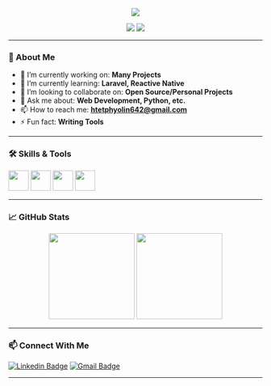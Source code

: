 <!-- Modern GitHub Profile README Template -->

<p align="center">
  <img src="https://readme-typing-svg.herokuapp.com/?lines=Hi,+I'm+Htet+Phyo+Linn!;Welcome+to+my+GitHub+profile!;I+love+coding+and+learning+new+things!&center=true&size=27" />
</p>

<p align="center">
  <img src="https://img.shields.io/github/followers/Htet-Phyo-Linn?label=Followers&style=social" />
  <img src="https://komarev.com/ghpvc/?username=Htet-Phyo-Linn&style=flat-square" />
</p>

---

### 👋 About Me

- 🔭 I’m currently working on: **Many Projects**
- 🌱 I’m currently learning: **Laravel, Reactive Native**
- 👯 I’m looking to collaborate on: **Open Source/Personal Projects**
- 💬 Ask me about: **Web Development, Python, etc.**
- 📫 How to reach me: **htetphyolin642@gmail.com**
- ⚡ Fun fact: **Writing Tools**

---

### 🛠️ Skills & Tools

<p align="left">
  <img src="https://cdn.jsdelivr.net/gh/devicons/devicon/icons/python/python-original.svg" width="40" height="40"/>
  <img src="https://cdn.jsdelivr.net/gh/devicons/devicon/icons/javascript/javascript-original.svg" width="40" height="40"/>
  <img src="https://cdn.jsdelivr.net/gh/devicons/devicon/icons/react/react-original.svg" width="40" height="40"/>
  <img src="https://cdn.jsdelivr.net/gh/devicons/devicon/icons/nodejs/nodejs-original.svg" width="40" height="40"/>
  <!-- Add more icons as needed -->
</p>

---

### 📈 GitHub Stats

<p align="center">
  <img src="https://github-readme-stats.vercel.app/api?username=Htet-Phyo-Linn&show_icons=true&theme=radical" height="170"/>
  <img src="https://github-readme-stats.vercel.app/api/top-langs/?username=Htet-Phyo-Linn&layout=compact&theme=radical" height="170"/>
</p>

---

### 📫 Connect With Me

[![Linkedin Badge](https://img.shields.io/badge/-HtetPhyoLinn-blue?style=flat-square&logo=Linkedin&logoColor=white&link=https://www.linkedin.com/in/htet-phyo-lin?utm_source=share&utm_campaign=share_via&utm_content=profile&utm_medium=android_app)](https://www.linkedin.com/in/htet-phyo-lin?utm_source=share&utm_campaign=share_via&utm_content=profile&utm_medium=android_app)
[![Gmail Badge](https://img.shields.io/badge/-htetphyolin642@gmail.com-c14438?style=flat-square&logo=Gmail&logoColor=white&link=mailto:htetphyolin642@gmail.com)](mailto:htetphyolin642@gmail.com)
<!-- Add more badges as needed -->

---

